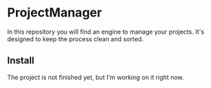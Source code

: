 # ProjectManager
In this repository you will find an engine to manage your projects. It's designed to keep the process clean and sorted.

## Install
The project is not finished yet, but I'm working on it right now.
